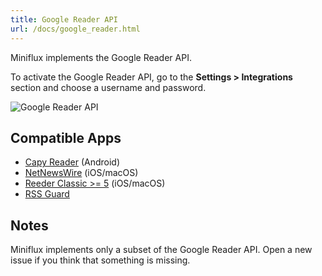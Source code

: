 ```yaml
---
title: Google Reader API
url: /docs/google_reader.html
---
```


Miniflux implements the Google Reader API.

To activate the Google Reader API, go to the **Settings > Integrations** section and choose a username and password.

![Google Reader API](/images/google_reader.png)

## Compatible Apps

- [Capy Reader](https://capyreader.com/) (Android)
- [NetNewsWire](https://netnewswire.com/) (iOS/macOS)
- [Reeder Classic >= 5](http://reederapp.com/classic) (iOS/macOS)
- [RSS Guard](https://github.com/martinrotter/rssguard)

## Notes

Miniflux implements only a subset of the Google Reader API.
Open a new issue if you think that something is missing.
